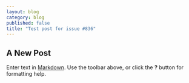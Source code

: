 ```yaml
---
layout: blog
category: blog
published: false
title: "Test post for issue #836"
---
```


## A New Post

Enter text in [Markdown](http://daringfireball.net/projects/markdown/). Use the toolbar above, or click the **?** button for formatting help.
